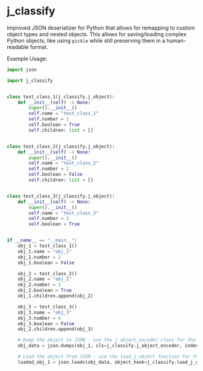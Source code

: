 # j_classify

Improved JSON deserializer for Python that allows for remapping to custom object types and nested objects. This allows for saving/loading complex Python objects, like using `pickle` while still preserving them in a human-readable format.

Example Usage:

``` python
import json

import j_classify


class test_class_1(j_classify.j_object):
    def __init__(self) -> None:
        super().__init__()
        self.name = "test_class_1"
        self.number = 1
        self.boolean = True
        self.children: list = []


class test_class_2(j_classify.j_object):
    def __init__(self) -> None:
        super().__init__()
        self.name = "test_class_2"
        self.number = 2
        self.boolean = False
        self.children: list = []


class test_class_3(j_classify.j_object):
    def __init__(self) -> None:
        super().__init__()
        self.name = "test_class_3"
        self.number = 3
        self.boolean = True


if __name__ == "__main__":
    obj_1 = test_class_1()
    obj_1.name = "obj_1"
    obj_1.number = 2
    obj_1.boolean = False

    obj_2 = test_class_2()
    obj_2.name = "obj_2"
    obj_2.number = 3
    obj_2.boolean = True
    obj_1.children.append(obj_2)

    obj_3 = test_class_3()
    obj_3.name = "obj_3"
    obj_3.number = 4
    obj_3.boolean = False
    obj_2.children.append(obj_3)

    # Dump the object to JSON - use the j_object_encoder class for the cls argument
    obj_data = json.dumps(obj_1, cls=j_classify.j_object_encoder, indent=4)

    # Load the object from JSON - use the load_j_object function for the object_hook
    loaded_obj_1 = json.loads(obj_data, object_hook=j_classify.load_j_object)

```
